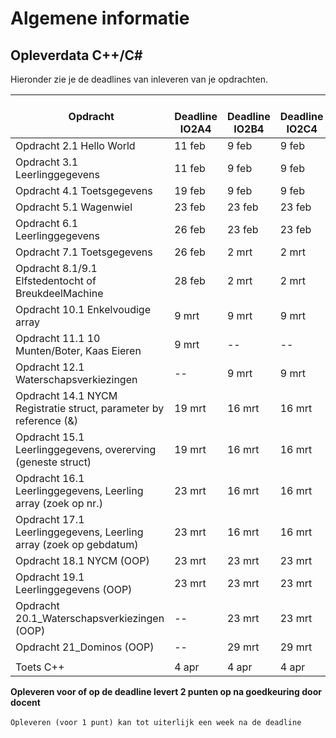 # Algemene informatie



## Opleverdata C++/C#
Hieronder zie je de deadlines van inleveren van je opdrachten. 

|&nbsp;Opdracht         | &nbsp; &nbsp; Deadline **IO2A4**| &nbsp; &nbsp; Deadline **IO2B4**| &nbsp; &nbsp; Deadline **IO2C4**|
|---------------  |--------------- | --------- | -------|
| Opdracht 2.1 Hello World|11 feb | 9 feb| 9 feb |
| Opdracht 3.1 Leerlinggegevens| 11 feb| 9 feb| 9 feb |
| Opdracht 4.1 Toetsgegevens| 19 feb | 9 feb| 9 feb |
| Opdracht 5.1 Wagenwiel| 23 feb | 23 feb | 23 feb |
| Opdracht 6.1 Leerlinggegevens| 26 feb | 23 feb | 23 feb |
| Opdracht 7.1 Toetsgegevens | 26 feb | 2 mrt | 2 mrt |
| Opdracht 8.1/9.1 Elfstedentocht of BreukdeelMachine | 28 feb | 2 mrt | 2 mrt |
| Opdracht 10.1 Enkelvoudige array | 9 mrt | 9 mrt | 9 mrt |
| Opdracht 11.1 10 Munten/Boter, Kaas Eieren | 9 mrt | -- | -- |
| Opdracht 12.1 Waterschapsverkiezingen | -- | 9 mrt | 9 mrt |
| Opdracht 14.1 NYCM Registratie struct, parameter by reference (&)| 19 mrt | 16 mrt | 16 mrt |
| Opdracht 15.1 Leerlinggegevens, overerving (geneste struct) | 19 mrt | 16 mrt | 16 mrt |
| Opdracht 16.1 Leerlinggegevens, Leerling array (zoek op nr.) | 23 mrt | 16 mrt | 16 mrt |
| Opdracht 17.1 Leerlinggegevens, Leerling array (zoek op gebdatum) | 23 mrt  | 16 mrt | 16 mrt |
| Opdracht 18.1 NYCM (OOP) | 23 mrt | 23 mrt | 23 mrt |
| Opdracht 19.1 Leerlinggegevens (OOP) | 23 mrt | 23 mrt | 23 mrt |
| Opdracht 20.1_Waterschapsverkiezingen (OOP) | -- | 23 mrt | 23 mrt |
| Opdracht 21_Dominos (OOP) | -- | 29 mrt | 29 mrt |
| | | | |
| Toets C++ | 4 apr | 4 apr | 4 apr |



__Opleveren voor of op de deadline levert 2 punten op na goedkeuring door docent__<br><br>
``Opleveren (voor 1 punt) kan tot uiterlijk een week na de deadline``


